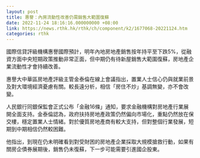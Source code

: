 ```yaml
---
layout: post
title: 惠譽：內房流動性改善仍需銷售大範圍復蘇
date: 2022-11-24 18:16:16.000000000 +08:00
link: https://news.rthk.hk/rthk/ch/component/k2/1677068-20221124.htm
categories: rthk
---
```


國際信貸評級機構惠譽國際預計，明年內地房地產銷售按年持平至下跌5%，從融資方面中央短期政策推動非常正面，但中期仍有待新屋銷售大範圍復蘇，房地產企業流動性才會持續改善。

惠譽大中華區房地產評級主管金泰倫在線上會議指出，置業人士信心仍與就業前景及對大環境經濟憂慮有關。較長遠分析，相信「房住不炒」基調無變，亦不會改變。

人民銀行同銀保監會正式公布「金融16條」通知，要求金融機構對房地產行業展開全面支持。金泰倫認為，政府扶持房地產政策仍然偏向市場化，重點仍然放在保交樓，穩定置業人士情緒。對於優質房地產商有較大支持，但對整個行業發展，短期到中期相信仍然較困難。

他指出，到現在仍未明確看到對受財困的房地產企業採取大規模搶救行動，如果有關房企債券展期後，銷售仍未復蘇，下一步可能需要引進國企股東。
